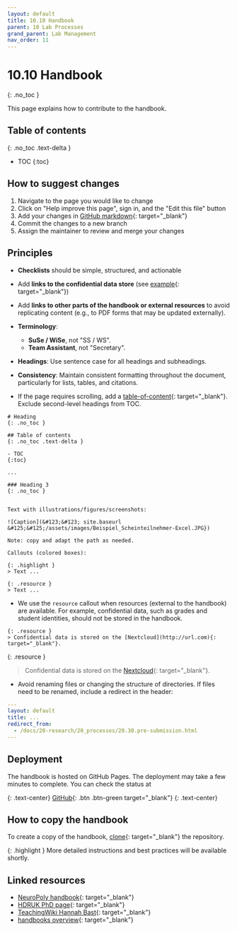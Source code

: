 ```yaml
---
layout: default
title: 10.10 Handbook
parent: 10 Lab Processes
grand_parent: Lab Management
nav_order: 11
---
```


# 10.10 Handbook
{: .no_toc }

This page explains how to contribute to the handbook.

## Table of contents
{: .no_toc .text-delta }

- TOC
{:toc}

## How to suggest changes

1. Navigate to the page you would like to change
2. Click on "Help improve this page", sign in, and the "Edit this file" button
3. Add your changes in [GitHub markdown](https://docs.github.com/de/get-started/writing-on-github/getting-started-with-writing-and-formatting-on-github/basic-writing-and-formatting-syntax){: target="_blank"}
4. Commit the changes to a new branch
5. Assign the maintainer to review and merge your changes

## Principles

- **Checklists** should be simple, structured, and actionable
- Add **links to the confidential data store** (see [example](https://digital-work-lab.github.io/handbook/docs/10-lab/12_orga.html){: target="_blank"})
- Add **links to other parts of the handbook or external resources** to avoid replicating content (e.g., to PDF forms that may be updated externally).
- **Terminology**:

    - **SuSe / WiSe**, not "SS / WS".
    - **Team Assistant**, not "Secretary".

- **Headings**: Use sentence case for all headings and subheadings.
- **Consistency**: Maintain consistent formatting throughout the document, particularly for lists, tables, and citations.
- If the page requires scrolling, add a [table-of-content](https://just-the-docs.com/docs/navigation/in-page/){: target="_blank"}. Exclude second-level headings from TOC.

```
# Heading
{: .no_toc }

## Table of contents
{: .no_toc .text-delta }

- TOC
{:toc}

...

### Heading 3
{: .no_toc }


Text with illustrations/figures/screenshots:

![Caption](&#123;&#123; site.baseurl &#125;&#125;/assets/images/Beispiel_Scheinteilnehmer-Excel.JPG})

Note: copy and adapt the path as needed.

Callouts (colored boxes):

{: .highlight }
> Text ...

{: .resource }
> Text ...

```

- We use the `resource` callout when resources (external to the handbook) are available.
  For example, confidential data, such as grades and student identities, should not be stored in the handbook.

```
{: .resource } 
> Confidential data is stored on the [Nextcloud](http://url.com){: target="_blank"}.
```

{: .resource } 
> Confidential data is stored on the [Nextcloud](http://url.com){: target="_blank"}.

- Avoid renaming files or changing the structure of directories. If files need to be renamed, include a redirect in the header:

```yaml
---
layout: default
title: ...
redirect_from:
  - /docs/20-research/20_processes/20.30.pre-submission.html
---
```

<!-- 
Note: who is responsible
-->

<!--
{: .highlight }
A paragraph highlighted as a warning

{: .text-center}
[VC](https://vc.uni-bamberg.de/course/view.php?id=58270){: .btn .btn-blue target="_blank" }
{: .text-center}

## Contributing via git

```mermaid
gitGraph
    commit
    commit
    branch contribution
    checkout contribution
    commit
    commit
    checkout main
    merge contribution
    commit
    commit
    commit
```

## Maintainers

| Section    | Maintained by |
|------------|---------------|
| 10-lab | [@geritwagner](https://github.com/geritwagner){: target="_blank"}  |
| research   | [@geritwagner](https://github.com/geritwagner){: target="_blank"}  |
| teaching   | [@geritwagner](https://github.com/geritwagner){: target="_blank"}  |

-->

## Deployment

The handbook is hosted on GitHub Pages. The deployment may take a few minutes to complete. You can check the status at 

{: .text-center}
[GitHub](https://github.com/digital-work-lab/handbook/actions){: .btn .btn-green target="_blank"}
{: .text-center}

## How to copy the handbook

To create a copy of the handbook, [clone](https://github.com/digital-work-lab/handbook/fork){: target="_blank"} the repository.

{: .highlight }
More detailed instructions and best practices will be available shortly.

## Linked resources

- [NeuroPoly handbook](https://neuro.polymtl.ca/README.html){: target="_blank"}
- [HDRUK PhD page](https://cwcyau.github.io/hdruk-phd-handbook/){: target="_blank"}
- [TeachingWiki Hannah Bast](https://ad-wiki.informatik.uni-freiburg.de/teaching){: target="_blank"}
- [handbooks overview](https://github.com/digital-work-lab/handbooks){: target="_blank"}
